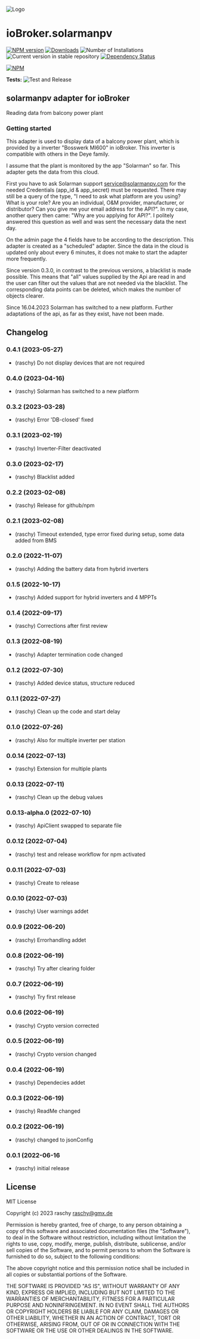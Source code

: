 ![Logo](admin/solarmanpv.png)
# ioBroker.solarmanpv

[![NPM version](https://img.shields.io/npm/v/iobroker.solarmanpv.svg)](https://www.npmjs.com/package/iobroker.solarmanpv)
[![Downloads](https://img.shields.io/npm/dm/iobroker.solarmanpv.svg)](https://www.npmjs.com/package/iobroker.solarmanpv)
![Number of Installations](https://iobroker.live/badges/solarmanpv-installed.svg)
![Current version in stable repository](https://iobroker.live/badges/solarmanpv-stable.svg)
[![Dependency Status](https://img.shields.io/david/raschy/iobroker.solarmanpv.svg)](https://david-dm.org/raschy/iobroker.solarmanpv)

[![NPM](https://nodei.co/npm/iobroker.solarmanpv.png?downloads=true)](https://nodei.co/npm/iobroker.solarmanpv/)

**Tests:** ![Test and Release](https://github.com/raschy/ioBroker.solarmanpv/workflows/Test%20and%20Release/badge.svg)

## solarmanpv adapter for ioBroker

Reading data from balcony power plant


### Getting started

This adapter is used to display data of a balcony power plant, which 
is provided by a inverter "Bosswerk MI600" in ioBroker. This inverter 
is compatible with others in the Deye family.

I assume that the plant is monitored by the app "Solarman" so far. 
This adapter gets the data from this cloud.

First you have to ask Solarman support <service@solarmanpv.com> for 
the needed Credentials (app_id & app_secret) must be requested.
There may still be a query of the type, "I need to ask what platform 
are you using? What is your role? Are you an individual, O&M provider, 
manufacturer, or distributor? Can you give me your email address for 
the API?". In my case, another query then came: "Why are you applying 
for API?". I politely answered this question as well and was sent the 
necessary data the next day.

On the admin page the 4 fields  have to be according to the description. 
This adapter is created as a "scheduled" adapter. 
Since the data in the cloud is updated only about every 6 minutes, 
it does not make to start the adapter more frequently.

Since version 0.3.0, in contrast to the previous versions, a blacklist 
is made possible. This means that "all" values supplied by the Api are 
read in and the user can filter out the values that are not needed via 
the blacklist. The corresponding data points can be deleted, which 
makes the number of objects clearer.

Since 16.04.2023 Solarman has switched to a new platform. Further 
adaptations of the api, as far as they exist, have not been made.

## Changelog
<!--
	Placeholder for the next version (at the beginning of the line):
	### **WORK IN PROGRESS**
-->
### 0.4.1 (2023-05-27)
* (raschy) Do not display devices that are not required

### 0.4.0 (2023-04-16)
* (raschy) Solarman has switched to a new platform

### 0.3.2 (2023-03-28)
* (raschy) Error 'DB-closed' fixed

### 0.3.1 (2023-02-19)
* (raschy) Inverter-Filter deactivated

### 0.3.0 (2023-02-17)
* (raschy) Blacklist added

### 0.2.2 (2023-02-08)
* (raschy) Release for github/npm

### 0.2.1 (2023-02-08)
* (raschy) Timeout extended, type error fixed during setup, some data added from BMS

### 0.2.0 (2022-11-07)
* (raschy) Adding the battery data from hybrid inverters

### 0.1.5 (2022-10-17)
* (raschy) Added support for hybrid inverters and 4 MPPTs

### 0.1.4 (2022-09-17)
* (raschy) Corrections after first review

### 0.1.3 (2022-08-19)
* (raschy) Adapter termination code changed

### 0.1.2 (2022-07-30)
* (raschy) Added device status, structure reduced

### 0.1.1 (2022-07-27)
* (raschy) Clean up the code and start delay

### 0.1.0 (2022-07-26)
* (raschy) Also for multiple inverter per station

### 0.0.14 (2022-07-13)
* (raschy) Extension for multiple plants

### 0.0.13 (2022-07-11)
* (raschy) Clean up the debug values

### 0.0.13-alpha.0 (2022-07-10)
* (raschy) ApiClient swapped to separate file

### 0.0.12 (2022-07-04)
* (raschy) test and release workflow for npm activated

### 0.0.11 (2022-07-03)
* (raschy) Create to release

### 0.0.10 (2022-07-03)
* (raschy) User warnings addet

### 0.0.9 (2022-06-20)
* (raschy) Errorhandling addet

### 0.0.8 (2022-06-19)
* (raschy) Try after clearing folder

### 0.0.7 (2022-06-19)
* (raschy) Try first release

### 0.0.6 (2022-06-19)
* (raschy) Crypto version corrected

### 0.0.5 (2022-06-19)
* (raschy) Crypto version changed

### 0.0.4 (2022-06-19)

* (raschy) Dependecies addet

### 0.0.3 (2022-06-19)

* (raschy) ReadMe changed

### 0.0.2 (2022-06-19)

* (raschy) changed to jsonConfig

### 0.0.1 (2022-06-16

* (raschy) initial release

## License
MIT License

Copyright (c) 2023 raschy <raschy@gmx.de>

Permission is hereby granted, free of charge, to any person obtaining a copy
of this software and associated documentation files (the "Software"), to deal
in the Software without restriction, including without limitation the rights
to use, copy, modify, merge, publish, distribute, sublicense, and/or sell
copies of the Software, and to permit persons to whom the Software is
furnished to do so, subject to the following conditions:

The above copyright notice and this permission notice shall be included in all
copies or substantial portions of the Software.

THE SOFTWARE IS PROVIDED "AS IS", WITHOUT WARRANTY OF ANY KIND, EXPRESS OR
IMPLIED, INCLUDING BUT NOT LIMITED TO THE WARRANTIES OF MERCHANTABILITY,
FITNESS FOR A PARTICULAR PURPOSE AND NONINFRINGEMENT. IN NO EVENT SHALL THE
AUTHORS OR COPYRIGHT HOLDERS BE LIABLE FOR ANY CLAIM, DAMAGES OR OTHER
LIABILITY, WHETHER IN AN ACTION OF CONTRACT, TORT OR OTHERWISE, ARISING FROM,
OUT OF OR IN CONNECTION WITH THE SOFTWARE OR THE USE OR OTHER DEALINGS IN THE
SOFTWARE.